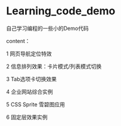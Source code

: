 # Learning_code_demo

自己学习编程的一些小的Demo代码

content：

1 网页导航定位特效

2 信息排列效果：卡片模式/列表模式切换

3 Tab选项卡切换效果

4 企业网站综合实例

5 CSS Sprite 雪碧图应用

6 固定层效果实例

